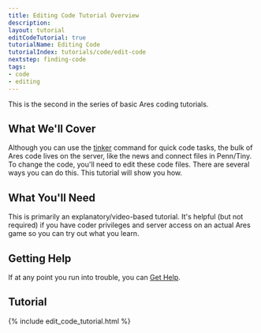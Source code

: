 ```yaml
---
title: Editing Code Tutorial Overview
description: 
layout: tutorial
editCodeTutorial: true
tutorialName: Editing Code
tutorialIndex: tutorials/code/edit-code
nextstep: finding-code
tags:
- code
- editing
---
```


This is the second in the series of basic Ares coding tutorials.

## What We'll Cover

Although you can use the [tinker](/tutorials/code/tinker.html) command for quick code tasks, the bulk of Ares code lives on the server, like the news and connect files in Penn/Tiny.  To change the code, you'll need to edit these code files.  There are several ways you can do this.  This tutorial will show you how.

## What You'll Need

This is primarily an explanatory/video-based tutorial.  It's helpful (but not required) if you have coder privileges and server access on an actual Ares game so you can try out what you learn.

## Getting Help

If at any point you run into trouble, you can [Get Help](/feedback.html).

## Tutorial

{% include edit_code_tutorial.html %}
